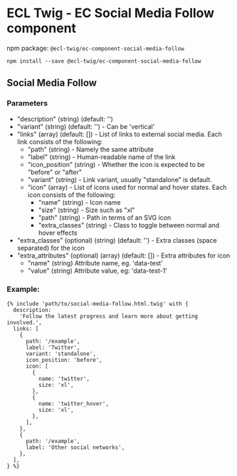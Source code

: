 # ECL Twig - EC Social Media Follow component

npm package: `@ecl-twig/ec-component-social-media-follow`

```shell
npm install --save @ecl-twig/ec-component-social-media-follow
```

## Social Media Follow

### Parameters

- "description" (string) (default: '')
- "variant" (string) (default: '') - Can be 'vertical'
- "links" (array) (default: []) - List of links to external social media. Each link consists of the following:
  - "path" (string) - Namely the same attribute
  - "label" (string) - Human-readable name of the link
  - "icon_position" (string) - Whether the icon is expected to be "before" or "after"
  - "variant" (string) - Link variant, usually "standalone" is default.
  - "icon" (array) - List of icons used for normal and hover states. Each icon consists of the following:
    - "name" (string) - Icon name
    - "size" (string) - Size such as "xl"
    - "path" (string) - Path in terms of an SVG icon
    - "extra_classes" (string) - Class to toggle between normal and hover effects
- "extra_classes" (optional) (string) (default: '') - Extra classes (space separated) for the icon
- "extra_attributes" (optional) (array) (default: []) - Extra attributes for icon
  - "name" (string) Attribute name, eg. 'data-test'
  - "value" (string) Attribute value, eg: 'data-test-1'

### Example:

<!-- prettier-ignore -->
```twig
{% include 'path/to/social-media-follow.html.twig' with { 
  description:
    'Follow the latest progress and learn more about getting involved.', 
  links: [ 
    { 
      path: '/example', 
      label: 'Twitter', 
      variant: 'standalone', 
      icon_position: 'before', 
      icon: [ 
        { 
          name: 'twitter', 
          size: 'xl', 
        }, 
        { 
          name: 'twitter_hover', 
          size: 'xl', 
        }, 
      ], 
    }, 
    { 
      path: '/example', 
      label: 'Other social networks', 
    }, 
  ], 
} %}
```
